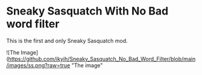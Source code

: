 # Sneaky Sasquatch With No Bad word filter
This is the first and only Sneaky Sasquatch mod.

![The Image](https://github.com/ikyih/Sneaky_Sasquatch_No_Bad_Word_Filter/blob/main/images/ss.png?raw=true "The image"
